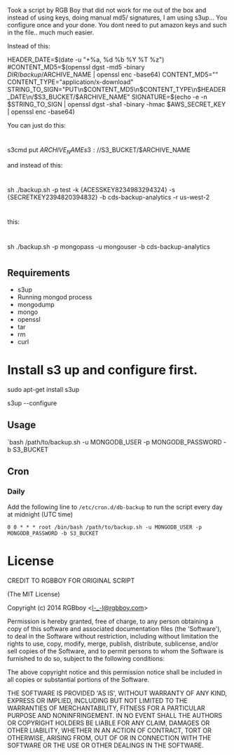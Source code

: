 Took a script by RGB Boy that did not work for me out of the box and instead of using keys, doing manual md5/ signatures, I am using s3up... You configure once and your done. 
You dont need to put amazon keys and such in the file.. much much easier.

Instead of this:

HEADER_DATE=$(date -u "+%a, %d %b %Y %T %z")
#CONTENT_MD5=$(openssl dgst -md5 -binary $DIR/backup/$ARCHIVE_NAME | openssl enc -base64)
CONTENT_MD5=""
CONTENT_TYPE="application/x-download"
STRING_TO_SIGN="PUT\n$CONTENT_MD5\n$CONTENT_TYPE\n$HEADER_DATE\n/$S3_BUCKET/$ARCHIVE_NAME"
SIGNATURE=$(echo -e -n $STRING_TO_SIGN | openssl dgst -sha1 -binary -hmac $AWS_SECRET_KEY | openssl enc -base64)

You can just do this:
#
s3cmd put $ARCHIVE_NAME s3://$S3_BUCKET/$ARCHIVE_NAME


and instead of this:
#
sh ./backup.sh -p test -k {ACESSKEY8234983294324}  -s {SECRETKEY2394820394832}  -b cds-backup-analytics -r us-west-2 
#
this:
#
sh ./backup.sh -p mongopass -u mongouser  -b cds-backup-analytics 
#

## Requirements

* s3up
* Running mongod process
* mongodump
* mongo
* openssl
* tar
* rm
* curl

# Install s3 up and configure first.
sudo apt-get install s3up

s3up --configure

## Usage

`bash /path/to/backup.sh -u MONGODB_USER -p MONGODB_PASSWORD -b S3_BUCKET


## Cron

### Daily

Add the following line to `/etc/cron.d/db-backup` to run the script every day at midnight (UTC time) 

    0 0 * * * root /bin/bash /path/to/backup.sh -u MONGODB_USER -p MONGODB_PASSWORD -b S3_BUCKET

# License 

CREDIT TO RGBBOY FOR ORIGINAL SCRIPT  

(The MIT License)

Copyright (c) 2014 RGBboy &lt;l-_-l@rgbboy.com&gt;

Permission is hereby granted, free of charge, to any person obtaining
a copy of this software and associated documentation files (the
'Software'), to deal in the Software without restriction, including
without limitation the rights to use, copy, modify, merge, publish,
distribute, sublicense, and/or sell copies of the Software, and to
permit persons to whom the Software is furnished to do so, subject to
the following conditions:

The above copyright notice and this permission notice shall be
included in all copies or substantial portions of the Software.

THE SOFTWARE IS PROVIDED 'AS IS', WITHOUT WARRANTY OF ANY KIND,
EXPRESS OR IMPLIED, INCLUDING BUT NOT LIMITED TO THE WARRANTIES OF
MERCHANTABILITY, FITNESS FOR A PARTICULAR PURPOSE AND NONINFRINGEMENT.
IN NO EVENT SHALL THE AUTHORS OR COPYRIGHT HOLDERS BE LIABLE FOR ANY
CLAIM, DAMAGES OR OTHER LIABILITY, WHETHER IN AN ACTION OF CONTRACT,
TORT OR OTHERWISE, ARISING FROM, OUT OF OR IN CONNECTION WITH THE
SOFTWARE OR THE USE OR OTHER DEALINGS IN THE SOFTWARE.
